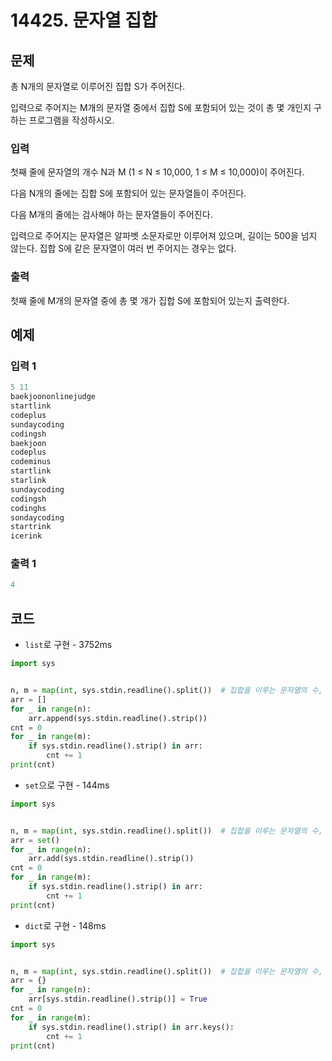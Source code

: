 # 14425. 문자열 집합

## 문제

총 N개의 문자열로 이루어진 집합 S가 주어진다.

입력으로 주어지는 M개의 문자열 중에서 집합 S에 포함되어 있는 것이 총 몇 개인지 구하는 프로그램을 작성하시오.



### 입력

첫째 줄에 문자열의 개수 N과 M (1 ≤ N ≤ 10,000, 1 ≤ M ≤ 10,000)이 주어진다. 

다음 N개의 줄에는 집합 S에 포함되어 있는 문자열들이 주어진다.

다음 M개의 줄에는 검사해야 하는 문자열들이 주어진다.

입력으로 주어지는 문자열은 알파벳 소문자로만 이루어져 있으며, 길이는 500을 넘지 않는다. 집합 S에 같은 문자열이 여러 번 주어지는 경우는 없다.

### 출력

첫째 줄에 M개의 문자열 중에 총 몇 개가 집합 S에 포함되어 있는지 출력한다.





## 예제

### 입력 1

```python
5 11
baekjoononlinejudge
startlink
codeplus
sundaycoding
codingsh
baekjoon
codeplus
codeminus
startlink
starlink
sundaycoding
codingsh
codinghs
sondaycoding
startrink
icerink
```

### 출력 1

```python
4
```





## 코드

- `list`로 구현 - 3752ms

```python
import sys


n, m = map(int, sys.stdin.readline().split())  # 집합을 이루는 문자열의 수, 입력 문자열 수
arr = []
for _ in range(n):
    arr.append(sys.stdin.readline().strip())
cnt = 0
for _ in range(m):
    if sys.stdin.readline().strip() in arr:
        cnt += 1
print(cnt)
```



- `set`으로 구현 - 144ms

```python
import sys


n, m = map(int, sys.stdin.readline().split())  # 집합을 이루는 문자열의 수, 입력 문자열 수
arr = set()
for _ in range(n):
    arr.add(sys.stdin.readline().strip())
cnt = 0
for _ in range(m):
    if sys.stdin.readline().strip() in arr:
        cnt += 1
print(cnt)
```



- `dict`로 구현 - 148ms

```python
import sys


n, m = map(int, sys.stdin.readline().split())  # 집합을 이루는 문자열의 수, 입력 문자열 수
arr = {}
for _ in range(n):
    arr[sys.stdin.readline().strip()] = True
cnt = 0
for _ in range(m):
    if sys.stdin.readline().strip() in arr.keys():
        cnt += 1
print(cnt)
```








